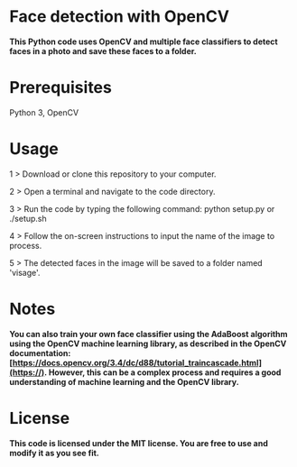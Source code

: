 # Face detection with OpenCV
**This Python code uses OpenCV and multiple face classifiers to detect faces in a photo and save these faces to a folder.**

# Prerequisites
Python 3,
OpenCV

# Usage
1 > Download or clone this repository to your computer.

2 > Open a terminal and navigate to the code directory.

3 > Run the code by typing the following command: python setup.py or ./setup.sh

4 > Follow the on-screen instructions to input the name of the image to process.

5 > The detected faces in the image will be saved to a folder named 'visage'.

# Notes
**You can also train your own face classifier using the AdaBoost algorithm using the OpenCV machine learning library, as described in the OpenCV documentation: [https://docs.opencv.org/3.4/dc/d88/tutorial_traincascade.html](https://). However, this can be a complex process and requires a good understanding of machine learning and the OpenCV library.**

# License
**This code is licensed under the MIT license. You are free to use and modify it as you see fit.**
